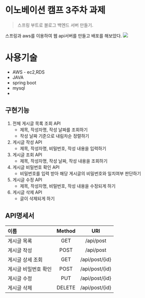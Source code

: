 # 이노베이션 캠프 3주차 과제
> 스프링 부트로 블로그 백엔드 서버 만들기.

스프링과 aws를 이용하여 웹 api서버를 만들고 배포를 해보았다.
<img src="https://images.velog.io/images/hanblueblue/post/c5ac9eb1-2004-4d5d-9688-9abc31da5438/OG-Spring.png">

# 사용기술
- AWS - ec2,RDS
- JAVA
- spring boot
- mysql
- 
## 구현기능
1. 전체 게시글 목록 조회 API
    - 제목, 작성자명, 작성 날짜를 조회하기
    - 작성 날짜 기준으로 내림차순 정렬하기
2. 게시글 작성 API
    - 제목, 작성자명, 비밀번호, 작성 내용을 입력하기
3. 게시글 조회 API
    - 제목, 작성자명, 작성 날짜, 작성 내용을 조회하기
4. 게시글 비밀번호 확인 API
    - 비밀번호를 입력 받아 해당 게시글의 비밀번호와 일치여부 판단하기
5. 게시글 수정 API
    - 제목, 작성자명, 비밀번호, 작성 내용을 수정되게 하기
6. 게시글 삭제 API
    - 글이 삭제되게 하기

## API명세서
|이름|Method|URl|
|:---|:---:|:---:|
|게시글 목록|GET|/api/post|
|게시글 작성|POST|/api/post|
|게시글 상세 조회|GET|/api/post/{id}|
|게시글 비밀번호 확인|POST|/api/post/{id}|
|게시글 수정|PUT|/api/post/{id}|
|게시글 삭제|DELETE|/api/post/{id}|





